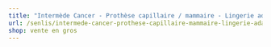 ```yaml
---
title: "Intermède Cancer - Prothèse capillaire / mammaire - Lingerie adaptée - Bonnet & Turban"
url: /senlis/intermede-cancer-prothese-capillaire-mammaire-lingerie-adaptee-bonnet-et-turban/
shop: vente en gros
---
```

